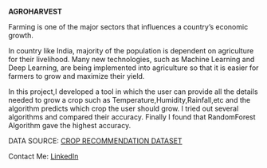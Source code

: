 **AGROHARVEST**

Farming is one of the major sectors that influences a country’s economic growth.

In country like India, majority of the population is dependent on agriculture for their livelihood. Many new technologies, such as Machine Learning and Deep Learning, are being implemented into agriculture so that it is easier for farmers to grow and maximize their yield.

In this project,I developed a tool in which the user can provide all the details needed to grow a crop such as Temperature,Humidity,Rainfall,etc and the algorithm predicts which crop the user should grow.
I tried out several algorithms and compared their accuracy. Finally I found that RandomForest Algorithm gave the highest accuracy.

DATA SOURCE:
[CROP RECOMMENDATION DATASET](https://www.kaggle.com/atharvaingle/crop-recommendation-dataset)

Contact Me: [LinkedIn](https://www.linkedin.com/in/jayanta-kumar-pal-967240172/)
